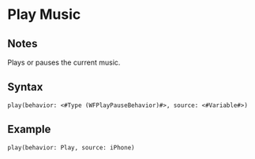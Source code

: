# Play Music

## Notes
Plays or pauses the current music.

## Syntax

```
play(behavior: <#Type (WFPlayPauseBehavior)#>, source: <#Variable#>)
```

## Example
```
play(behavior: Play, source: iPhone)
```